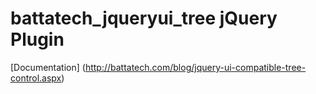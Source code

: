 # battatech_jqueryui_tree jQuery Plugin
[Documentation] (http://battatech.com/blog/jquery-ui-compatible-tree-control.aspx)